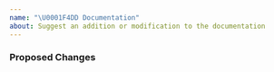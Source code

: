 ```yaml
---
name: "\U0001F4DD Documentation"
about: Suggest an addition or modification to the documentation
---
```


<!-- Describe the proposed change(s). -->

### Proposed Changes
